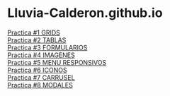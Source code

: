 # Lluvia-Calderon.github.io
<a href="https://Lluvia-Calderon.github.io/Practica1bootsrap.html">Practica #1 GRIDS</a><br> 
<a href="https://Lluvia-Calderon.github.io/practica #2 bootstrap tablas.html">Practica #2 TABLAS</a><br>
<a href="https://">Practica #3 FORMULARIOS</a><br>
<a href="https://">Practica #4 IMAGENES</a><br>
<a href="https://">Practica #5 MENU RESPONSIVOS </a><br>
<a href="https://Lluvia-Calderon.github.io/Practica6.html">Practica #6 ICONOS</a><br>
<a href="https://Lluvia-Calderon.github.io/carrusel bootstrap #7.html">Practica #7 CARRUSEL</a><br>
<a href="https://Lluvia-Calderon.github.io/Practica #8.-Modales en bootstrap.-Modales en bootstrap.html">Practica #8 MODALES</a><br>

  

